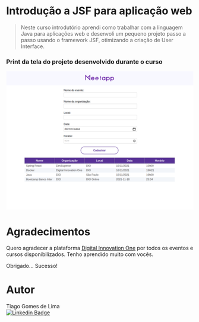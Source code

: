 

# Introdução a JSF para aplicação web

> Neste curso introdutório aprendi como trabalhar com a linguagem Java para aplicações web e  desenvoli um pequeno projeto passo a passo usando o framework JSF,  otimizando a criação de User Interface.	


### Print da tela do projeto desenvolvido durante o curso
![Tela do projeto](https://github.com/tiagogomes187/JSF_bootcamp_java_dio/blob/main/prints/print_meetapp.png?raw=true)

# Agradecimentos

Quero agradecer a plataforma [Digital Innovation One](https://web.dio.me/home "Site da DIO") por todos os eventos e cursos disponibilizados. Tenho aprendido muito com vocês.

Obrigado...
Sucesso!

# Autor

Tiago Gomes de Lima<br>
[![Linkedin Badge](https://img.shields.io/badge/Tiago_Gomes-blue?style=flat-square&logo=Linkedin&logoColor=white&link=https://www.linkedin.com/in/tiago-gomes187/)](https://www.linkedin.com/in/tiago-gomes187/) 
